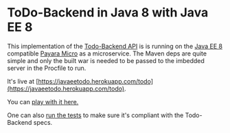 ToDo-Backend in Java 8 with Java EE 8
=====================

This implementation of the [Todo-Backend API](https://www.todobackend.com/) is is running on the [Java EE 8](http://www.oracle.com/technetwork/java/javaee/overview/index.html) compatible [Payara Micro](https://www.payara.fish/payara_micro) as a microservice. The Maven deps are quite simple and only the built war is needed to be passed to the imbedded server in the Procfile to run. 

It's live at [https://javaeetodo.herokuapp.com/todo](https://javaeetodo.herokuapp.com/todo).

You can [play with it here.](https://www.todobackend.com/client/?https://javaeetodo.herokuapp.com/todo)

One can also [run the tests](https://www.todobackend.com/specs/index.html?https://javaeetodo.herokuapp.com/todo) to make sure it's compliant with the Todo-Backend specs.
